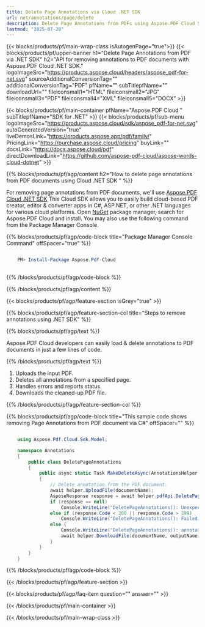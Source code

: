 ```yaml
---
title: Delete Page Annotations via Cloud .NET SDK
url: net/annotations/page/delete
description: Delete Page Annotations from PDFs using Aspose.PDF Cloud SDK for .NET.
lastmod: "2025-07-20"
---
```


{{< blocks/products/pf/main-wrap-class isAutogenPage="true">}}
{{< blocks/products/pf/upper-banner h1="Delete Page Annotations from PDF via .NET SDK" h2="API for removing annotations to PDF documents with Aspose.PDF Cloud .NET SDK." logoImageSrc="https://products.aspose.cloud/headers/aspose_pdf-for-net.svg" sourceAdditionalConversionTag="" additionalConversionTag="PDF" pfName="" subTitlepfName="" downloadUrl="" fileiconsmall1="HTML" fileiconsmall2="JPG" fileiconsmall3="PDF" fileiconsmall4="XML" fileiconsmall5="DOCX" >}}

{{< blocks/products/pf/main-container pfName="Aspose.PDF Cloud " subTitlepfName="SDK for .NET" >}}
{{< blocks/products/pf/sub-menu logoImageSrc="https://products.aspose.cloud/sdk/aspose_pdf-for-net.svg"
autoGeneratedVersion="true"
liveDemosLink="https://products.aspose.app/pdf/family/" PricingLink="https://purchase.aspose.cloud/pricing" buyLink="" docsLink="https://docs.aspose.cloud/pdf"  directDownloadLink="https://github.com/aspose-pdf-cloud/aspose-words-cloud-dotnet" >}}

{{% blocks/products/pf/agp/content h2="How to delete page annotations from PDF documents using Cloud .NET SDK " %}}

 For removing page annotations from PDF documents, we'll use
 [Aspose.PDF Cloud .NET SDK](https://products.aspose.cloud/pdf/net/)
 This Cloud SDK allows you to easily build cloud-based PDF creator, editor & converter apps in C#, ASP.NET, or other .NET languages for various cloud platforms. Open
 [NuGet](https://www.nuget.org/packages/Aspose.Pdf-Cloud)
 package manager, search for
 Aspose.PDF Cloud
 and install. You may also use the following command from the Package Manager Console.

{{% blocks/products/pf/agp/code-block title="Package Manager Console Command" offSpacer="true" %}}

```powershell

    PM> Install-Package Aspose.Pdf-Cloud
     
```

{{% /blocks/products/pf/agp/code-block %}}

{{% /blocks/products/pf/agp/content %}}

{{< blocks/products/pf/agp/feature-section isGrey="true" >}}

{{% blocks/products/pf/agp/feature-section-col title="Steps to remove annotations using .NET SDK" %}}

{{% blocks/products/pf/agp/text %}}

 Aspose.PDF Cloud developers can easily load & delete annotations to PDF documents in just a few lines of code.

{{% /blocks/products/pf/agp/text %}}

1. Uploads the input PDF.
1. Deletes all annotations from a specified page.
1. Handles errors and reports status.
1. Downloads the cleaned-up PDF file.

{{% /blocks/products/pf/agp/feature-section-col %}}

{{% blocks/products/pf/agp/code-block title="This sample code shows removing Page Annotations from PDF document via C#" offSpacer="" %}}

```cs

    using Aspose.Pdf.Cloud.Sdk.Model;

    namespace Annotations
    {
        public class DeletePageAnnotations
        {
            public async static Task MakeDeleteAsync(AnnotationsHelper helper, string documentName, int pageNumber, string outputName, string remoteFolder)
            {
                // Delete annotation from the PDF document.
                await helper.UploadFile(documentName);
                AsposeResponse response = await helper.pdfApi.DeletePageAnnotationsAsync(documentName, pageNumber, folder: remoteFolder);
                if (response == null)
                    Console.WriteLine("DeletePageAnnotations(): Unexpected error!");
                else if (response.Code < 200 || response.Code > 299)
                    Console.WriteLine("DeletePageAnnotations(): Failed to delete annotation from the document.");
                else {
                    Console.WriteLine("DeletePageAnnotations(): annotations on page '{0}' deleted from the document '{1}.", pageNumber, documentName);
                    await helper.DownloadFile(documentName, outputName, "del_page_annotations_");
                }
            }
        }
    }
```

{{% /blocks/products/pf/agp/code-block %}}

{{< /blocks/products/pf/agp/feature-section >}}

{{< blocks/products/pf/agp/faq-item question="" answer="" >}}

{{< /blocks/products/pf/main-container >}}

{{< /blocks/products/pf/main-wrap-class >}}
